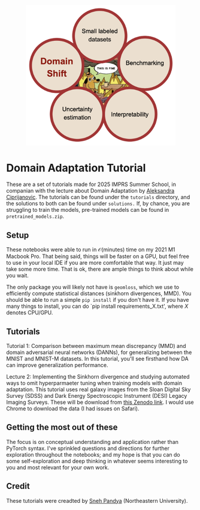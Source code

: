 <p align="center">
    <img src="major_challenges.png" alt="Major challenges for AI applications in Science" width="400">
</p>

# Domain Adaptation Tutorial
These are a set of tutorials made for 2025 IMPRS Summer School, in companian with the lecture about Domain Adaptation by [Aleksandra Ciprijanovic](https://www.alexciprijanovic.com). The tutorials can be found under the `tutorials` directory, and the solutions to both can be found under `solutions.` If, by chance, you are struggling to train the models, pre-trained models can be found in `pretrained_models.zip`.

## Setup

These notebooks were able to run in $\mathcal{O}(\text{minutes})$ time on my 2021 M1 Macbook Pro. That being said, things will be faster on a GPU, but feel free to use in your local IDE if you are more comfortable that way. It just may take some more time. That is ok, there are ample things to think about while you wait.

The only package you will likely not have is `geomloss`, which we use to efficiently compute statistical distances (sinkhorn divergences, MMD). You should be able to run a simple `pip install` if you don't have it. If you have many things to install, you can do `pip install requirements_X.txt', where $X$ denotes CPU/GPU.

## Tutorials

Tutorial 1: Comparison between maximum mean discrepancy (MMD) and domain adversarial neural networks (DANNs), for generalizing between the MNIST and MNIST-M datasets. In this tutorial, you'll see firsthand how DA can improve generalization performance. 

Lecture 2: Implementing the Sinkhorn divergence and studying automated ways to omit hyperparmaeter tuning when training models with domain adaptation. This tutorial 
uses real galaxy images from the Sloan Digital Sky Survey (SDSS) and Dark Energy Spectroscopic Instrument (DESI) Legacy Imaging Surveys. These will be download from [this Zenodo link](https://zenodo.org/records/15215272). I would use Chrome to download the data (I had issues on Safari).

## Getting the most out of these

The focus is on conceptual understanding and application rather than PyTorch syntax. I've sprinkled questions and directions for further exploration throughout the notebooks; and my hope is that you can do some self-exploration and deep thinking in whatever seems interesting to you and most relevant for your own work.

## Credit
These tutorials were creadted by [Sneh Pandya](https://snehjp2.github.io) (Northeastern University).
